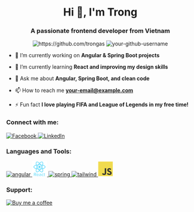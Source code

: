 <h1 align="center">Hi 👋, I'm Trong</h1>
<h3 align="center">A passionate frontend developer from Vietnam</h3>

<p align="center">
  <img src="https://komarev.com/ghpvc/?username=your-github-username&label=Profile%20views&color=0e75b6&style=flat" alt="https://github.com/trongas" />
  <img src="https://img.shields.io/github/followers/your-github-username?label=Followers" alt="your-github-username" />
</p>

- 🔭 I’m currently working on **Angular & Spring Boot projects**

- 🌱 I’m currently learning **React and improving my design skills**

- 💬 Ask me about **Angular, Spring Boot, and clean code**

- 📫 How to reach me **your-email@example.com**

- ⚡ Fun fact **I love playing FIFA and League of Legends in my free time!**

<h3 align="left">Connect with me:</h3>
<p align="left">
  <a href="https://www.facebook.com/profile.php?id=100051938359303" target="_blank">
    <img align="center" src="https://raw.githubusercontent.com/rahuldkjain/github-profile-readme-generator/master/src/images/icons/Social/facebook.svg" alt="Facebook" height="30" width="40" />
  </a>
  <a href="https://www.linkedin.com/in/your-linkedin-profile" target="_blank">
    <img align="center" src="https://raw.githubusercontent.com/rahuldkjain/github-profile-readme-generator/master/src/images/icons/Social/linked-in-alt.svg" alt="LinkedIn" height="30" width="40" />
  </a>
</p>

<h3 align="left">Languages and Tools:</h3>
<p align="left">
  <a href="https://angular.io" target="_blank" rel="noreferrer">
    <img src="https://angular.io/assets/images/logos/angular/angular.svg" alt="angular" width="40" height="40"/>
  </a>
  <a href="https://reactjs.org/" target="_blank" rel="noreferrer">
    <img src="https://raw.githubusercontent.com/devicons/devicon/master/icons/react/react-original-wordmark.svg" alt="react" width="40" height="40"/>
  </a>
  <a href="https://spring.io/" target="_blank" rel="noreferrer">
    <img src="https://www.vectorlogo.zone/logos/springio/springio-icon.svg" alt="spring" width="40" height="40"/>
  </a>
  <a href="https://tailwindcss.com/" target="_blank" rel="noreferrer">
    <img src="https://www.vectorlogo.zone/logos/tailwindcss/tailwindcss-icon.svg" alt="tailwind" width="40" height="40"/>
  </a>
  <a href="https://developer.mozilla.org/en-US/docs/Web/JavaScript" target="_blank" rel="noreferrer">
    <img src="https://raw.githubusercontent.com/devicons/devicon/master/icons/javascript/javascript-original.svg" alt="javascript" width="40" height="40"/>
  </a>
  <!-- Add more tools and languages as needed -->
</p>

<h3 align="left">Support:</h3>
<p><a href="https://www.buymeacoffee.com/your-profile"> <img src="https://cdn.buymeacoffee.com/buttons/v2/default-yellow.png" height="50" width="210" alt="Buy me a coffee" /></a></p>
